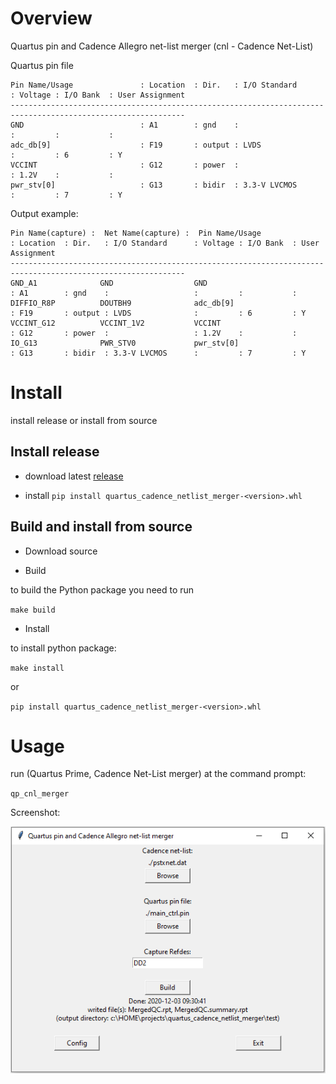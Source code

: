 # Overview

Quartus pin and Cadence Allegro net-list merger (cnl - Cadence Net-List)


Quartus pin file
```
Pin Name/Usage               : Location  : Dir.   : I/O Standard      : Voltage : I/O Bank  : User Assignment
-------------------------------------------------------------------------------------------------------------
GND                          : A1        : gnd    :                   :         :           :
adc_db[9]                    : F19       : output : LVDS              :         : 6         : Y
VCCINT                       : G12       : power  :                   : 1.2V    :           :
pwr_stv[0]                   : G13       : bidir  : 3.3-V LVCMOS      :         : 7         : Y
```

Output example:

```
Pin Name(capture) :  Net Name(capture) :  Pin Name/Usage               : Location  : Dir.   : I/O Standard      : Voltage : I/O Bank  : User Assignment
-------------------------------------------------------------------------------------------------------------
GND_A1              GND                  GND                          : A1        : gnd    :                   :         :           :
DIFFIO_R8P          DOUTBH9              adc_db[9]                    : F19       : output : LVDS              :         : 6         : Y
VCCINT_G12          VCCINT_1V2           VCCINT                       : G12       : power  :                   : 1.2V    :           :
IO_G13              PWR_STV0             pwr_stv[0]                   : G13       : bidir  : 3.3-V LVCMOS      :         : 7         : Y
```

# Install

install release or install from source

## Install release

- download latest [release](https://github.com/yuravg/quartus_cadence_netlist_merger/releases)

- install `pip install quartus_cadence_netlist_merger-<version>.whl`

## Build and install from source

- Download source

- Build

to build the Python package you need to run

`make build`

- Install

to install python package:

`make install`

or

`pip install quartus_cadence_netlist_merger-<version>.whl`

# Usage

run (Quartus Prime, Cadence Net-List merger) at the command prompt:

`qp_cnl_merger`

Screenshot:

![Screenshot](./doc/gui.png)
